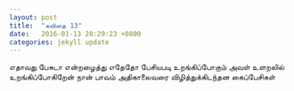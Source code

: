 ```yaml
---
layout: post
title:  "கவிதை 13"
date:   2016-01-13 20:29:23 +0800
categories: jekyll update
---
```

எதாவது பேசுடா
என்றழைத்து
எதேதாே பேசியபடி
உறங்கிப்பாேகும்
அவள் உளறலில்
உறங்கிப்பாேகிறேன்
நான்
பாவம்
அதிகாலைவரை
விழித்துக்கிடந்தன
கைப்பேசிகள்
